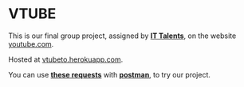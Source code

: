 # VTUBE

This is our final group project, assigned by [**IT Talents**](https://ittalents.bg/home), on the website [youtube.com](https://www.youtube.com/).

Hosted at [vtubeto.herokuapp.com](https://vtubeto.herokuapp.com).

You can use [**these requests**](https://github.com/I3eco/vtube/blob/master/VTube.postman_collection.json) with [**postman**](https://www.getpostman.com/downloads/), to try our project.

